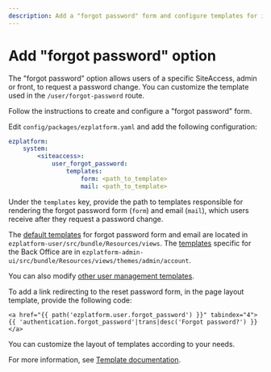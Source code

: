 ```yaml
---
description: Add a "forgot password" form and configure templates for it.
---
```


# Add "forgot password" option

The "forgot password" option allows users of a specific SiteAccess, admin or front, to request a password change.
You can customize the template used in the `/user/forgot-password` route.

Follow the instructions to create and configure a "forgot password" form.

Edit `config/packages/ezplatform.yaml` and add the following configuration:

```yaml
ezplatform:
    system:
        <siteaccess>:
            user_forgot_password:
                templates:
                    form: <path_to_template>
                    mail: <path_to_template>
```

Under the `templates` key, provide the path to templates responsible for rendering the forgot password form (`form`) and email (`mail`),
which users receive after they request a password change.

The [default templates](https://github.com/ezsystems/ezplatform-user/tree/master/src/bundle/Resources/views) for forgot password form and email are located in `ezplatform-user/src/bundle/Resources/views`.
The [templates](https://github.com/ezsystems/ezplatform-admin-ui/blob/master/src/bundle/Resources/views/themes/admin/account/forgot_password/) specific for the Back Office are in `ezplatform-admin-ui/src/bundle/Resources/views/themes/admin/account`.

You can also modify [other user management templates](../../user_management/user_management.md#other-user-management-templates).

To add a link redirecting to the reset password form, in the page layout template, provide the following code:

```html+twig
<a href="{{ path('ezplatform.user.forgot_password') }}" tabindex="4">{{ 'authentication.forgot_password'|trans|desc('Forgot password?') }}</a>
```

You can customize the layout of templates according to your needs.

For more information, see [Template documentation](../templates/templates.md).
